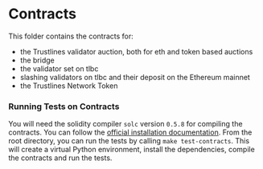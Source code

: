 # Contracts

This folder contains the contracts for:

- the Trustlines validator auction, both for eth and token based auctions
- the bridge
- the validator set on tlbc
- slashing validators on tlbc and their deposit on the Ethereum mainnet
- the Trustlines Network Token

### Running Tests on Contracts

You will need the solidity compiler `solc` version `0.5.8` for compiling the contracts.
You can follow the [official installation documentation](https://solidity.readthedocs.io/en/v0.5.8/installing-solidity.html).
From the root directory, you can run the tests by calling `make test-contracts`.
This will create a virtual Python environment, install the
dependencies, compile the contracts and run the tests.

